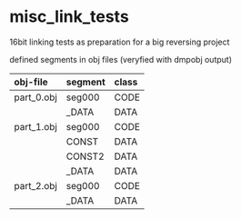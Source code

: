 # misc_link_tests
16bit linking tests as preparation for a big reversing project


defined segments in obj files (veryfied with dmpobj output)

| obj-file   | segment  | class  |                                                  
| :--------- | :------- | :----- |
| part_0.obj |  seg000  | CODE   | 
|            |  _DATA   | DATA   |
| part_1.obj |  seg000  | CODE   |
|            |  CONST   | DATA   |
|            |  CONST2  | DATA   |
|            |  _DATA   | DATA   |
| part_2.obj |  seg000  | CODE   |
|            |  _DATA   | DATA   |



